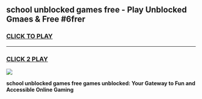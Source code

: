 
## school unblocked games free - Play Unblocked Gmaes & Free #6frer
<h3>
<a href="https://news.freeplayer.one?title=school_unblocked_games_free&ref=26F">CLICK TO PLAY</a></h3>
<hr>

<h3>
<a href="https://news.freeplayer.one?title=school_unblocked_games_free&ref=26F">CLICK 2 PLAY</a>
  
</h3>

<a href="https://news.freeplayer.one?title=school_unblocked_games_free&ref=26F/"><img src="https://clearcache.store/games.png"></a>


**school unblocked games free games unblocked: Your Gateway to Fun and Accessible Online Gaming**
